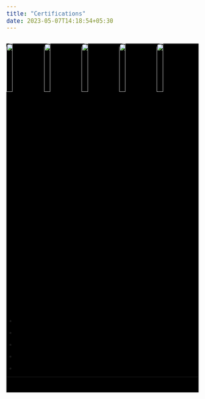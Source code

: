 ```yaml
---
title: "Certifications"
date: 2023-05-07T14:18:54+05:30
---
```


<br>

<div class="certs">
<img id="logo" src="https://lh3.googleusercontent.com/pw/AIL4fc__OzKhDDK6WAO14u5SV6oA8TOhTC5Aple9m3eGmdMb0kjUMHa2VuZMBJNRk2iC1R0pMPy183wEgpmgOAHwWq3jwYQjguHjVs9b7xz8LntS76V8cRmmolw6m8Z1xXe-MCiMTHi72Q6OFz34yVyibojJ=w851-h847-s-no"  style="width: 18%;">&nbsp;
<img id="logo" src="https://lh3.googleusercontent.com/pw/AIL4fc_ARVrxJzK2YDw-R6GRVeZMUNxS0djv4JsmjdmwEGhPR3fPEnEFNKUzjK8tF3cdOOw-jXbpYeDd_VnSSLJsQJUbnKc-2q5Rliora-HMXlQoxbF0iOavlEw7hg7Jjx7057sj6GGbslIULGgEpZVvF1k9=w652-h648-s-no"  style="width: 18%;">&nbsp;
<img id="logo" src="https://lh3.googleusercontent.com/pw/AIL4fc9pAVjjDNogL5BDqC9XbuzBfIm2pYPa-LKQJwFL3-ItDt1IxA-tqUJ8mQMk5AuO8B74KUqC3K8zmEtX-sfKZQopswU-aZu0rc8_4QKhFQsIr-hTY5alnuH8Nwoz3Z3R79kp_-hWIJD-kTS19uXW_iDo=w848-h815-s-no"  style="width: 18%;">&nbsp;
<img id="logo" src="https://lh3.googleusercontent.com/pw/AIL4fc-PnH0rK_vpigdCeyvCaV0tVfPfVvbgh95R5a3LSAh5SwAKI8oyRcBAyDe4wEPBjn3cy-4XKTrGPfUz8zOHxOdXkkxTpXBkLs6mrDVEJZ6a91g3ivIIgmceameHjdlv68B_Hg9qEnrkeVrIxcJf1NcR=w636-h650-s-no"  style="width: 18%;">&nbsp;
<img src="https://lh3.googleusercontent.com/pw/AIL4fc80ykUGxMrEuu2XIxNU6MRKpfTNxdm2tBoLVdsnjucy5Eciy63ss8BIYUIc_yqltHIEIx44lAKKZwWADsg1nAO5yqDO-4e16zeOYtPLq4TSEzJ7dFAeMia4-LivPvDtNb1RhYNpuCgPlFzgzqxp7o_x=w954-h1034-s-no"  style="width: 18%;">&nbsp;

* CompTIA Network+ (verify: <a>Q85MJ88F734119GZ</a>) <br>

* CompTIA Security+ (verify: <a>QGSWZKZP0DFQ19G3</a>) <br>

* eLearnSecurity Junior Penetration Tester (eJPT) (verify: <a>6119394</a>) <br>

* Certified Ethical Hacker (CEH) (verify: <a>ECC1982743650</a>) <br>

* Offensive Security Certified Professional (OSCP) (for the future..)

---

<font size="1">Image Source: TryHackMe</font>

</div>


<style>
    .certs {
    background: #000; /* Set the background color to white */
    position: relative;
    overflow: hidden;
    }

    .certs:before {
    content: '';
    position: absolute;
    top: 0;
    left: 0;
    width: 100%;
    height: 100%;
    background: linear-gradient(
        to bottom,
        rgba(255, 255, 255, 0.2) 0%,
        rgba(255, 255, 255, 0.5) 50%,
        rgba(255, 255, 255, 0.2) 100%
    );
    animation: smoke 5s linear infinite;
    z-index: -1;
    }

    @keyframes smoke {
    0% {
        transform: translateX(-50%) translateY(-50%) rotate(0deg) scale(1);
        opacity: 0;
    }
    50% {
        opacity: 1;
    }
    100% {
        transform: translateX(-50%) translateY(-50%) rotate(360deg) scale(1.2);
        opacity: 0;
    }
    }

span{
    font-size:15px;
}

img {
    box-shadow: 0px 2px 5px rgba(0, 0, 0, 0.4), 0px 4px 16px rgba(0, 0, 0, 0.2);
    border-radius: 10px;
}

p {
    animation-name: fade-in;
    animation-duration: 1s;
    animation-delay: 0s;
    animation-fill-mode: forwards;
    opacity: 0;
}
  
@keyframes fade-in {
    from {
      opacity: 0;
    }
    to {
      opacity: 1;
    }
}

#logo {
    transition: transform 0.2s ease-in-out;
  }
  
  #logo:hover {
    transform: scale(1.14);
  }

</style>

